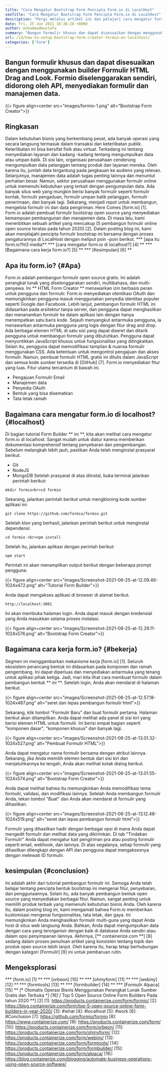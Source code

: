 ```yaml
---
title: "Cara Mengatur Bootstrap Form Pencipta Form.io di LocalHost" 
seoTitle: "Cara Mengatur Bootstrap Form Pencipta Form.io di LocalHost" 
description: "Pergi melalui artikel ini dan pelajari cara mengatur formio di localhost. Pembuat bentuk bootstrap ini gratis, dapat diperluas, dan menawarkan integrasi pihak ketiga." 
date: Fri, 25 Jun 2021 10:30:28 +0000
author: muhammadmustafa
summary: "Bangun formulir khusus dan dapat disesuaikan dengan menggunakan pembangun Formulir HTML Drag and Look. Formio diselenggarakan sendiri, didorong oleh API, menyediakan formulir dan manajemen data." 
url: /id/how-to-setup-bootstrap-form-creator-formio-on-localhost/
categories: ['Form']
---
```


## Bangun formulir khusus dan dapat disesuaikan dengan menggunakan builder Formulir HTML Drag and Look. Formio diselenggarakan sendiri, didorong oleh API, menyediakan formulir dan manajemen data.

{{< figure align=center src="images/formio-1.png" alt="Bootstrap Form Creator">}}


## **Ringkasan**
Dalam kebutuhan bisnis yang berkembang pesat, ada banyak operasi yang secara langsung termasuk dalam transaksi dan keterlibatan publik. Keterlibatan ini bisa bersifat fisik atau virtual. Terkadang ini tentang menyediakan layanan dan kadang -kadang tentang mengumpulkan data atau umpan balik. Di sisi lain, organisasi perusahaan cenderung mengumpulkan data pelanggan tentang produk dan layanan mereka. Oleh karena itu, jumlah data tergantung pada jangkauan ke audiens yang relevan. Selanjutnya, manajemen data adalah tugas penting lainnya dan menuntut perhatian besar.
Namun, sektor perusahaan menggunakan formulir online untuk memenuhi kebutuhan yang terkait dengan pengumpulan data. Ada banyak situs web yang mungkin berisi banyak formulir seperti formulir kontak, formulir pengaduan, formulir umpan balik pelanggan, formulir penerimaan, dan banyak lagi. Sekarang, menjadi repot untuk membangun, mengelola formulir ini dan data pengiriman. Here Comes [form.io] [1]. Form.io adalah pembuat formulir bootstrap open source yang menyediakan kemampuan pembangunan dan manajemen data. Di masa lalu, kami menerbitkan sebuah artikel yang mencakup [5 pembangun formulir online open source teratas pada tahun 2020] [2]. Dalam posting blog ini, kami akan menjelajahi pencipta formulir bootstrap ini bersama dengan proses pengaturannya di LocalHost dengan meliput poin -poin berikut.
  *** [apa itu form.io?ht3 media**
  *** [cara mengatur form.io di localhost?] [4] **
  *** [Bagaimana cara kerja form.io?] [5] **
  *** [Kesimpulan] [6] **

## Apa itu form.io? {#Apa}
Form.io adalah pembangun formulir open source gratis. Ini adalah perangkat lunak yang diselenggarakan sendiri, multibahasa, dan multi-penyewa. Ini ** HTML Form Creator ** menawarkan izin berbasis peran untuk pengguna dan formulir. Form.io menyediakan otentikasi OAuth dan memungkinkan pengguna masuk menggunakan penyedia identitas populer seperti Google dan Facebook. Lebih lanjut, pembangun formulir HTML ini didasarkan pada arsitektur tanpa server, dan pengguna dapat menghasilkan dan menanamkan formulir ke dalam aplikasi lain dengan hanya menempatkan satu baris kode. Sejauh menyangkut antarmuka pengguna, ia menawarkan antarmuka pengguna yang logis dengan fitur drag and drop. Ada berbagai elemen HTML di satu sisi yang dapat diseret dan ditarik pengguna untuk membangun formulir yang dibutuhkan. Pengguna dapat menyuntikkan JavaScript khusus untuk fungsionalitas yang ditingkatkan. Selain itu, pengguna dapat memodifikasi tampilan & nuansa formulir menggunakan CSS. Ada ketentuan untuk mengontrol pengajuan dan akses formulir. Namun, pembuat formulir HTML gratis ini ditulis dalam JavaScript dan semua kode sumber tersedia di [GitHub] [7].
Form.io menyediakan fitur yang luas. Fitur utama tercantum di bawah ini.
  * Pengajuan Formulir Email
  * Manajemen data
  * Penyedia OAuth
  * Bentuk yang bisa disematkan
  * Tata letak ramah

## Bagaimana cara mengatur form.io di localhost? {#localhost}
Di bagian tutorial Form Builder ** ini **, kita akan melihat cara mengatur form.io di localhost. Sangat mudah untuk diatur karena memberikan dokumentasi komprehensif tentang penyebaran dan pengembangan.
Sebelum melangkah lebih jauh, pastikan Anda telah menginstal prasyarat berikut.
  * Git
  * NodeJS
  * MongoDB
Setelah prasyarat di atas diinstal, buka terminal jalankan perintah berikut:
```
mkdir formio<br>cd formio
```
Sekarang, jalankan perintah berikut untuk mengkloning kode sumber aplikasi ini:
```
git clone https://github.com/formio/formio.git
```
Setelah klon yang berhasil, jalankan perintah berikut untuk menginstal dependensi:
```
cd formio <br>npm install
```
Setelah itu, jalankan aplikasi dengan perintah berikut:
```
npm start 
```
Perintah ini akan menampilkan output berikut dengan beberapa prompt pengguna:

{{< figure align=center src="images/Screenshot-2021-06-25-at-12.09.46-1024x472.png" alt="Tutorial Form Builder">}}

Anda dapat mengakses aplikasi di browser di alamat berikut.
```
http://localhost:3001 
```
Ini akan membuka halaman login. Anda dapat masuk dengan kredensial yang Anda masukkan selama proses instalasi.

{{< figure align=center src="images/Screenshot-2021-06-25-at-12.29.11-1024x576.png" alt="Bootstrap Form Creator">}}


## Bagaimana cara kerja form.io? {#bekerja}
Segmen ini menggambarkan mekanisme kerja [form.io] [1]. Seluruh ekosistem perancang bentuk ini didasarkan pada komponen dan ramah pengembang. Ini dapat diperluas dan menyediakan antarmuka yang tenang untuk aplikasi pihak ketiga. Jadi, mari kita lihat cara membuat formulir dalam pembangun bentuk ** ini **.
Setelah login, Anda akan mendarat di halaman berikut.

{{< figure align=center src="images/Screenshot-2021-06-25-at-12.57.18-1024x487.png" alt="seret dan lepas pembangun formulir html">}}

Sekarang, klik tombol "Formulir Baru" dan buat formulir pertama. Halaman berikut akan ditampilkan. Anda dapat melihat ada panel di sisi kiri yang berisi elemen HTML untuk formulir. Ini berisi empat bagian seperti "komponen dasar", "komponen khusus" dan banyak lagi.

{{< figure align=center src="images/Screenshot-2021-06-25-at-13.01.32-1024x527.png" alt="Pembuat Formulir HTML">}}

Anda dapat mengatur nama formulir bersama dengan atribut lainnya. Sekarang, jika Anda memilih elemen bentuk dari sisi kiri dan menjatuhkannya ke tengah, Anda akan melihat kotak dialog berikut.

{{< figure align=center src="images/Screenshot-2021-06-25-at-13.01.55-1024x574.png" alt="Bootstrap Form Creator">}}

Anda dapat melihat bahwa itu memungkinkan Anda memodifikasi tema formulir, validasi, dan modifikasi lainnya. Setelah Anda membangun formulir Anda, tekan tombol "Buat" dan Anda akan mendarat di formulir yang dihasilkan.

{{< figure align=center src="images/Screenshot-2021-06-25-at-13.12.48-1024x519.png" alt="seret dan lepas pembangun formulir html">}}

Formulir yang dihasilkan hadir dengan berbagai opsi di mana Anda dapat mengedit formulir dan melihat data yang dikirimkan. Di tab "Tindakan Formulir" Anda dapat mengatur kait pengiriman pra atau posting formulir seperti email, webhook, dan lainnya. Di atas segalanya, setiap formulir yang dihasilkan dilengkapi dengan API dan pengguna dapat mengaksesnya dengan melewati ID formulir.

## kesimpulan {#conclusion}
Ini adalah akhir dari tutorial pembangun formulir ini. Semoga Anda telah belajar tentang pencipta bentuk bootstrap ini mengenai fitur, penyebaran, dan penggunaannya. Selain itu, ada banyak pembangun bentuk open source yang menyediakan berbagai fitur. Namun, sangat penting untuk memilih produk terbaik yang memenuhi kebutuhan bisnis Anda. Oleh karena itu, dalam posting blog ini, kami mengamati bahwa Form.io memberikan kustomisasi mengenai fungsionalitas, tata letak, dan gaya. Ini memungkinkan Anda menghasilkan formulir multi-guna yang dapat Anda host di situs web langsung Anda. Bahkan, Anda dapat mengumpulkan data dengan cara yang terorganisir dengan baik di database Anda sendiri atau dalam opsi penyimpanan lainnya.
Akhirnya, [** containerize.com **] [8] sedang dalam proses penulisan artikel yang konsisten tentang topik dan produk open source lebih lanjut. Oleh karena itu, harap tetap berhubungan dengan kategori [Formulir] [9] ini untuk pembaruan rutin.

## Mengeksplorasi
  *** [form.io] [1] **
  *** [orbeon] [10] **
  *** [ohmyform] [11] **
  *** [webiny] [12] **
  *** [formtools] [13] **
  *** [formbuilder] [14] **
  *** [Formulir Alpaca] [15] **
  *[** Otomatis Operasi Bisnis Menggunakan Perangkat Lunak Sumber Gratis dan Terbuka **] [16]
  *[** Top 5 Open Source Online Form Builders Pada tahun 2020 **] [2]
[1]: https://products.containerize.com/form/formio/
[2]: https://blog.containerize.com/form/top-5-open-source-online-form-builders-in-year-2020/
[3]: #what
[4]: #localhost
[5]: #work
[6]: #Conclusion
[7]: https://github.com/formio/formio
[8]: https://www.containerize.com/
[9]: https://products.containerize.com/form/
[10]: https://products.containerize.com/form/orbeon/
[11]: https://products.containerize.com/form/ohmyform/
[12]: https://products.containerize.com/form/webiny/
[13]: https://products.containerize.com/form/formtools/
[14]: https://products.containerize.com/form/formbuilder/
[15]: https://products.containerize.com/form/alpaca/
[16]: https://blog.containerize.com/blogging/automate-business-operations-using-open-source-software/
